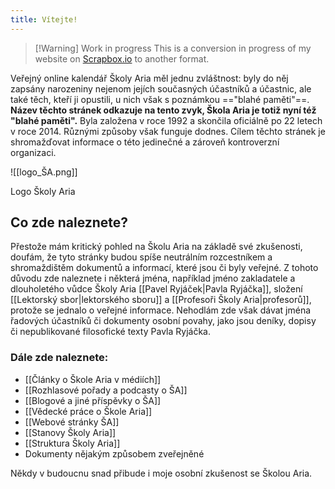 ```yaml
---
title: Vítejte!
---
```


> [!Warning] Work in progress
> This is a conversion in progress of my website on [Scrapbox.io](https://scrapbox.io/SkolaAria/) to another format.


Veřejný online kalendář Školy Aria měl jednu zvláštnost: byly do něj zapsány narozeniny nejenom jejích současných účastníků a účastnic, ale také těch, kteří ji opustili, u nich však s poznámkou =="blahé paměti"==. **Název těchto stránek odkazuje na tento zvyk, Škola Aria je totiž nyní též "blahé paměti".** Byla založena v roce 1992 a skončila oficiálně po 22 letech v roce 2014. Různými způsoby však funguje dodnes. Cílem těchto stránek je shromažďovat informace o této jedinečné a zároveň kontroverzní organizaci. 

![[logo_ŠA.png]]

Logo Školy Aria

## Co zde naleznete?

Přestože mám kritický pohled na Školu Aria na základě své zkušenosti, doufám, že tyto stránky budou spíše neutrálním rozcestníkem a shromaždištěm dokumentů a informací, které jsou či byly veřejné. Z tohoto důvodu zde naleznete i některá jména, například jméno zakladatele a dlouholetého vůdce Školy Aria [[Pavel Ryjáček|Pavla Ryjáčka]], složení [[Lektorský sbor|lektorského sboru]] a [[Profesoři Školy Aria|profesorů]], protože se jednalo o veřejné informace. Nehodlám zde však dávat jména řadových účastníků či dokumenty osobní povahy, jako jsou deníky, dopisy či nepublikované filosofické texty Pavla Ryjáčka.

### Dále zde naleznete:

- [[Články o Škole Aria v médiích]]
- [[Rozhlasové pořady a podcasty o ŠA]]
- [[Blogové a jiné příspěvky o ŠA]]
- [[Vědecké práce o Škole Aria]]
- [[Webové stránky ŠA]]
- [[Stanovy Školy Aria]]
- [[Struktura Školy Aria]]
- Dokumenty nějakým způsobem zveřejněné

Někdy v budoucnu snad přibude i moje osobní zkušenost se Školou Aria.